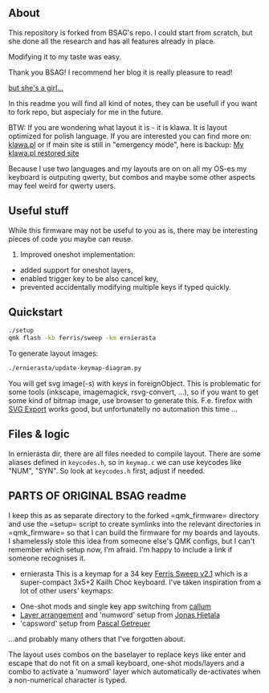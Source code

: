 About
-----

This repository is forked from BSAG's repo. I could start from scratch, but
she done all the research and has all features already in place.

Modifying it to my taste was easy.

Thank you BSAG! I recommend her blog it is really pleasure to read!

[but she's a girl...](https://www.rousette.org.uk/)

In this readme you will find all kind of notes, they can be usefull
if you want to fork repo, but aspecialy for me in the future.

BTW: If you are wondering what layout it is - it is klawa. It is 
layout optimized for polish language. If you are interested you can
find more on:
[klawa.pl](http://klawa.pl)
or if main site is still in "emergency mode", here is backup:
[My klawa.pl restored site](https://klawa.zori.pl)

Because I use two languages and my layouts are on on all my OS-es
my keyboard is outputing qwerty, but combos and maybe some other aspects may feel weird
for qwerty users.

Useful stuff
------------

While this firmware may not be useful to you as is, there may be interesting
pieces of code you maybe can reuse.

1. Improved oneshot implementation:
 - added support for oneshot layers,
 - enabled trigger key to be also cancel key,
 - prevented accidentally modifying multiple keys if typed quickly.

Quickstart
----------

```bash
./setup
qmk flash -kb ferris/sweep -km ernierasta

```
To generate layout images:
```bash
./ernierasta/update-keymap-diagram.py
```
You will get svg image(-s) with keys in foreignObject. This is problematic
for some tools (inkscape, imagemagick, rsvg-convert, ...), so if you want
to get some kind of bitmap image, use browser to generate this. F.e. firefox
with [SVG Export](https://addons.mozilla.org/pl/firefox/addon/svg-export/) works
good, but unfortunatelly no automation this time ...

Files & logic
-------------

In ernierasta dir, there are all files needed to compile layout.
There are some aliases defined in `keycodes.h`, so in `keymap.c`
we can use keycodes like "NUM", "SYN".
So look at `keycodes.h` first, adjust if needed.

PARTS OF ORIGINAL BSAG readme
-----------------------------

I keep this as as separate directory to the forked =qmk_firmware= directory and
use the =setup= script to create symlinks into the relevant directories in
=qmk_firmware= so that I can build the firmware for my boards and layouts. I
shamelessly stole this idea from someone else's QMK configs, but I can't remember
which setup now, I'm afraid. I'm happy to include a link if someone recognises
it.

* ernierasta
This is a keymap for a 34 key [Ferris Sweep v2.1](https://github.com/davidphilipbarr/Sweep) 
which is a super-compact 3x5+2 Kailh Choc keyboard. I've taken inspiration
from a lot of other users' keymaps:

- One-shot mods and single key app switching from [callum](https://github.com/callum-oakley/qmk_firmware/tree/master/users/callum)
- [Layer arrangement](https://github.com/treeman/qmk_firmware/tree/master/keyboards/splitkb/kyria/keymaps/treeman) and 'numword' setup from [Jonas Hietala](https://www.jonashietala.se/blog/2021/06/03/the-t-34-keyboard-layout/#base-layer)
- 'capsword' setup from [Pascal Getreuer](https://getreuer.info/posts/keyboards/caps-word/index.html)
<!-- - 'shift|ralt' tap dance inspired by [https://www.reddit.com/r/MechanicalKeyboards/comments/aq5a3c/qmk_tap_dancing_and_oneshot_layers_quick_demo/](Mikeybox (yt: Walker's Keyboard Science), his keymap is [https://github.com/walkerstop/qmk_firmware/blob/fanoe/keyboards/wheatfield/blocked65/keymaps/walker/keymap.c](here) -->

...and probably many others that I've forgotten about.

The layout uses combos on the baselayer to replace keys like enter and escape
that do not fit on a small keyboard, one-shot mods/layers and a combo to
activate a 'numword' layer which automatically de-activates when a non-numerical
character is typed.
